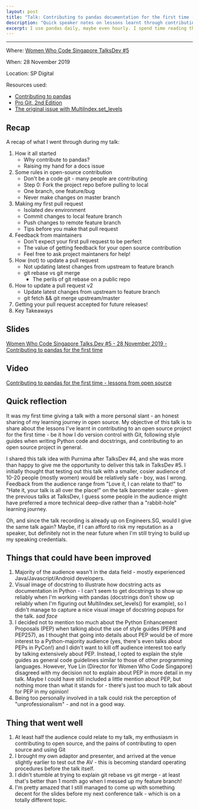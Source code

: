 ```yaml
---
layout: post
title: "Talk: Contributing to pandas documentation for the first time - lessons from open source"
description: "Quick speaker notes on lessons learnt through contributing to pandas for the first time + talk reflection"
excerpt: I use pandas daily, maybe even hourly. I spend time reading the docs, but end up finding my answers on StackOverflow. What better way to mark my first year as a data engineer by contributing to the docs for pandas?
---
```

---
Where: [Women Who Code Singapore TalksDev #5](https://www.meetup.com/Women-Who-Code-Singapore/events/266037585/)

When: 28 November 2019

Location: SP Digital

Resources used:
- [Contributing to pandas](https://pandas.pydata.org/pandas-docs/stable/development/contributing.html)
- [Pro Git, 2nd Edition](https://git-scm.com/ebook)
- [The original issue with MultiIndex.set_levels](https://hweecat.github.io/accelerating-batch-processing)

## Recap

A recap of what I went through during my talk:

1. How it all started
    - Why contribute to pandas?
    - Raising my hand for a docs issue
2. Some rules in open-source contribution
    - Don't be a code git - many people are contributing
    - Step 0: Fork the project repo before pulling to local
    - One branch, one feature/bug
    - Never make changes on master branch
3. Making my first pull request
    - Isolated dev environment
    - Commit changes to local feature branch
    - Push changes to remote feature branch
    - Tips before you make that pull request
4. Feedback from maintainers
    - Don't expect your first pull request to be perfect
    - The value of getting feedback for your open source contribution
    - Feel free to ask project maintaners for help!
5. How (not) to update a pull request
    - Not updating latest changes from upstream to feature branch
    - git rebase vs git merge
        - The perils of git rebase on a public repo
6. How to update a pull request v2
    - Update latest changes from upstream to feature branch
    - git fetch && git merge upstream/master
7. Getting your pull request accepted for future releases!
8. Key Takeaways

## Slides

[Women Who Code Singapore Talks.Dev #5 - 28 November 2019 - Contributing to pandas for the first time](https://docs.google.com/presentation/d/1uIuK4MhGZCzBUBuPp7tuVEMT34wsuJcvaQaYLF_wc4I/edit?usp=sharing)

## Video

[Contributing to pandas for the first time - lessons from open source](https://youtu.be/qGPaRTG17ts)

## Quick reflection

It was my first time giving a talk with a more personal slant - an honest sharing of my learning journey in open source. My objective of this talk is to share about the lessons I've learnt in contributing to an open source project for the first time - be it how I do version control with Git, following style guides when writing Python code and docstrings, and contributing to an open source project in general.

I shared this talk idea with Purnima after TalksDev #4, and she was more than happy to give me the opportunity to deliver this talk in TalksDev #5. I initially thought that testing out this talk with a smaller, cosier audience of 10-20 people (mostly women) would be relatively safe - boy, was I wrong. Feedback from the audience range from "Love it, I can relate to that!" to "Hate it, your talk is all over the place!" on the talk barometer scale - given the previous talks at TalksDev, I guess some people in the audience might have preferred a more technical deep-dive rather than a "rabbit-hole" learning journey.

Oh, and since the talk recording is already up on Engineers.SG, would I give the same talk again? Maybe, if I can afford to risk my reputation as a speaker, but definitely not in the near future when I'm still trying to build up my speaking credentials.

## Things that could have been improved

1. Majority of the audience wasn't in the data field - mostly experienced Java/Javascript/Android developers.
2. Visual image of docstring to illustrate how docstring acts as documentation in Python - I can't seem to get docstrings to show up reliably when I'm working with pandas (docstrings don't show up reliably when I'm figuring out MultiIndex.set_levels() for example), so I didn't manage to capture a nice visual image of docstring popups for the talk. *sad face*
3. I decided not to mention too much about the Python Enhancement Proposals (PEP) when talking about the use of style guides (PEP8 and PEP257), as I thought that going into details about PEP would be of more interest to a Python-majority audience (yes, there's even talks about PEPs in PyCon!) and I didn't want to kill off audience interest too early by talking extensively about PEP. Instead, I opted to explain the style guides as general code guidelines similar to those of other programming languages. However, Yue Lin (Director for Women Who Code Singapore) disagreed with my decision not to explain about PEP in more detail in my talk. Maybe I could have still included a little mention about PEP, but nothing more than what it stands for - there's just too much to talk about for PEP in my opinion!
4. Being too personally involved in a talk could risk the perception of "unprofessionalism" - and not in a good way.

## Thing that went well

1. At least half the audience could relate to my talk, my enthusiasm in contributing to open source, and the pains of contributing to open source and using Git
2. I brought my own adaptor and presenter, and arrived at the venue slightly earlier to test out the AV - this is becoming standard operating procedures before the talk itself.
3. I didn't stumble at trying to explain git rebase vs git merge - at least that's better than 1 month ago when I messed up my feature branch!
4. I'm pretty amazed that I still managed to come up with something decent for the slides before my next conference talk - which is on a totally different topic.
